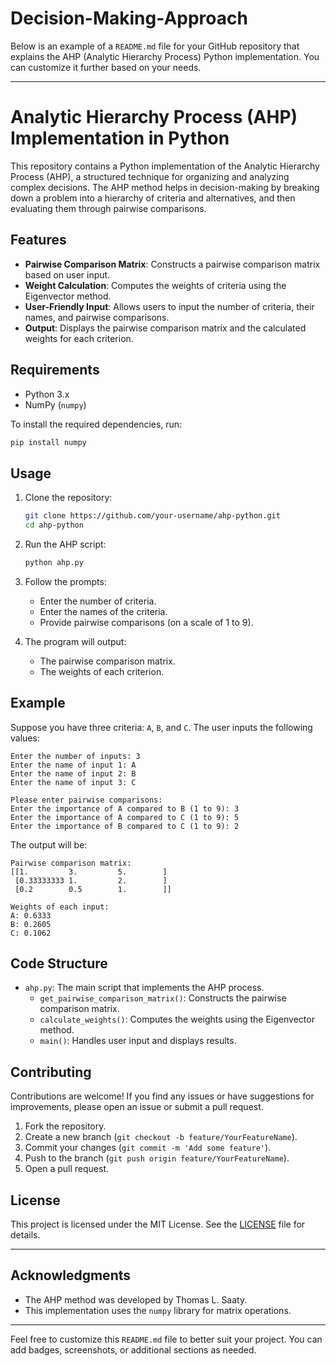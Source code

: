 # Decision-Making-Approach
Below is an example of a `README.md` file for your GitHub repository that explains the AHP (Analytic Hierarchy Process) Python implementation. You can customize it further based on your needs.

---

# Analytic Hierarchy Process (AHP) Implementation in Python

This repository contains a Python implementation of the Analytic Hierarchy Process (AHP), a structured technique for organizing and analyzing complex decisions. The AHP method helps in decision-making by breaking down a problem into a hierarchy of criteria and alternatives, and then evaluating them through pairwise comparisons.

## Features

- **Pairwise Comparison Matrix**: Constructs a pairwise comparison matrix based on user input.
- **Weight Calculation**: Computes the weights of criteria using the Eigenvector method.
- **User-Friendly Input**: Allows users to input the number of criteria, their names, and pairwise comparisons.
- **Output**: Displays the pairwise comparison matrix and the calculated weights for each criterion.

## Requirements

- Python 3.x
- NumPy (`numpy`)

To install the required dependencies, run:

```bash
pip install numpy
```

## Usage

1. Clone the repository:

   ```bash
   git clone https://github.com/your-username/ahp-python.git
   cd ahp-python
   ```

2. Run the AHP script:

   ```bash
   python ahp.py
   ```

3. Follow the prompts:
   - Enter the number of criteria.
   - Enter the names of the criteria.
   - Provide pairwise comparisons (on a scale of 1 to 9).

4. The program will output:
   - The pairwise comparison matrix.
   - The weights of each criterion.

## Example

Suppose you have three criteria: `A`, `B`, and `C`. The user inputs the following values:

```
Enter the number of inputs: 3
Enter the name of input 1: A
Enter the name of input 2: B
Enter the name of input 3: C

Please enter pairwise comparisons:
Enter the importance of A compared to B (1 to 9): 3
Enter the importance of A compared to C (1 to 9): 5
Enter the importance of B compared to C (1 to 9): 2
```

The output will be:

```
Pairwise comparison matrix:
[[1.         3.         5.        ]
 [0.33333333 1.         2.        ]
 [0.2        0.5        1.        ]]

Weights of each input:
A: 0.6333
B: 0.2605
C: 0.1062
```

## Code Structure

- `ahp.py`: The main script that implements the AHP process.
  - `get_pairwise_comparison_matrix()`: Constructs the pairwise comparison matrix.
  - `calculate_weights()`: Computes the weights using the Eigenvector method.
  - `main()`: Handles user input and displays results.

## Contributing

Contributions are welcome! If you find any issues or have suggestions for improvements, please open an issue or submit a pull request.

1. Fork the repository.
2. Create a new branch (`git checkout -b feature/YourFeatureName`).
3. Commit your changes (`git commit -m 'Add some feature'`).
4. Push to the branch (`git push origin feature/YourFeatureName`).
5. Open a pull request.

## License

This project is licensed under the MIT License. See the [LICENSE](LICENSE) file for details.

---

## Acknowledgments

- The AHP method was developed by Thomas L. Saaty.
- This implementation uses the `numpy` library for matrix operations.

---

Feel free to customize this `README.md` file to better suit your project. You can add badges, screenshots, or additional sections as needed.
